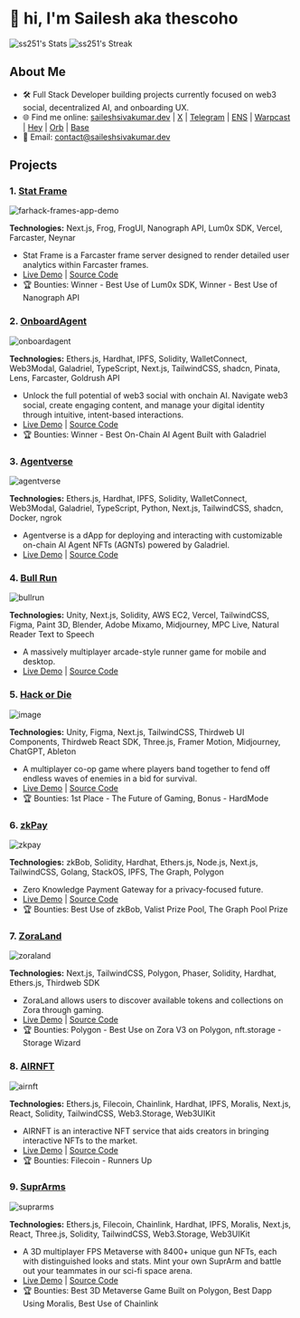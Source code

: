# 👋 hi, I'm Sailesh aka thescoho

![ss251's Stats](https://github-readme-stats.vercel.app/api?username=ss251&theme=dark&show_icons=true&hide_border=true&count_private=true) ![ss251's Streak](https://github-readme-streak-stats.herokuapp.com/?user=ss251&theme=dark&hide_border=true)

## About Me

- 🛠 Full Stack Developer building projects currently focused on web3 social, decentralized AI, and onboarding UX.
- 🌐 Find me online: [saileshsivakumar.dev](https://saileshsivakumar.dev)  | [X](https://x.com/thescoho) | [Telegram](https://t.me/thescoho) | [ENS](https://app.ens.domains/thescoho.eth) | [Warpcast](https://warpcast.com/thescoho) | [Hey](https://hey.xyz/u/thescoho) | [Orb](https://orb.club/@thescoho) | [Base](https://www.base.org/name/thescoho)
- 📧 Email: [contact@saileshsivakumar.dev](mailto\:contact@saileshsivakumar.dev)

## Projects

### 1. **[Stat Frame](https://farhack.xyz/hackathons/farhack-kampung-2024/teams/59)**

![farhack-frames-app-demo](https://github.com/user-attachments/assets/7ddc5706-a864-4c3e-a5b3-3b50a4819c4c)

**Technologies:** Next.js, Frog, FrogUI, Nanograph API, Lum0x SDK, Vercel, Farcaster, Neynar

- Stat Frame is a Farcaster frame server designed to render detailed user analytics within Farcaster frames.
- [Live Demo](https://warpcast.com/thescoho/0xf1d1006d) | [Source Code](https://github.com/ss251/farhack-frames-app)
- 🏆 Bounties:  Winner - Best Use of Lum0x SDK, Winner - Best Use of Nanograph API

### 2. **[OnboardAgent](https://ethglobal.com/showcase/onboardagent-p4sk8)**

![onboardagent](https://ethglobal.b-cdn.net/projects/p4sk8/screenshots/8pnqw/default.jpg)

**Technologies:** Ethers.js, Hardhat, IPFS, Solidity, WalletConnect, Web3Modal, Galadriel, TypeScript, Next.js, TailwindCSS, shadcn, Pinata, Lens, Farcaster, Goldrush API

- Unlock the full potential of web3 social with onchain AI. Navigate web3 social, create engaging content, and manage your digital identity through intuitive, intent-based interactions.
- [Live Demo](https://onboardagent.vercel.app/) | [Source Code](https://github.com/ss251/onboardagent)
- 🏆 Bounties: Winner - Best On-Chain AI Agent Built with Galadriel

### 3. **[Agentverse](https://youtu.be/71fHGY_Jzso)**

![agentverse](https://github.com/user-attachments/assets/31edffb1-a24e-4682-9432-dd3495e149f3)

**Technologies:** Ethers.js, Hardhat, IPFS, Solidity, WalletConnect, Web3Modal, Galadriel, TypeScript, Python, Next.js, TailwindCSS, shadcn, Docker, ngrok

- Agentverse is a dApp for deploying and interacting with customizable on-chain AI Agent NFTs (AGNTs) powered by Galadriel.
- [Live Demo](https://agentverse.vercel.app/) | [Source Code](https://github.com/ss251/agentverse)

### 4. **[Bull Run](https://devpost.com/software/bull-run-h07qwt)**

![bullrun](https://d112y698adiu2z.cloudfront.net/photos/production/software_photos/002/492/848/datas/gallery.jpg)

**Technologies:** Unity, Next.js, Solidity, AWS EC2, Vercel, TailwindCSS, Figma, Paint 3D, Blender, Adobe Mixamo, Midjourney, MPC Live, Natural Reader Text to Speech

- A massively multiplayer arcade-style runner game for mobile and desktop.
- [Live Demo](https://w3bbie.xyz/bullrun/) | [Source Code](https://github.com/W3bbieLabs/bullrun-marketplace)

### 5. **[Hack or Die](https://devpost.com/software/hack-or-die)**

![image](https://github.com/user-attachments/assets/e7ced104-543e-42a5-9c30-16bce86b8b2f)

**Technologies:** Unity, Figma, Next.js, TailwindCSS, Thirdweb UI Components, Thirdweb React SDK, Three.js, Framer Motion, Midjourney, ChatGPT, Ableton

- A multiplayer co-op game where players band together to fend off endless waves of enemies in a bid for survival.
- [Live Demo](http://w3bbie.xyz/hod) | [Source Code](https://github.com/W3bbieLabs/hack-or-die-w3bbie)
- 🏆 Bounties: 1st Place - The Future of Gaming, Bonus - HardMode

### 6. **[zkPay](https://ethglobal.com/showcase/zkpay-teavh)**

![zkpay](https://ethglobal.b-cdn.net/projects/teavh/screenshots/r9e4v/default.jpg)

**Technologies:** zkBob, Solidity, Hardhat, Ethers.js, Node.js, Next.js, TailwindCSS, Golang, StackOS, IPFS, The Graph, Polygon

- Zero Knowledge Payment Gateway for a privacy-focused future.
- [Live Demo](https://zkpay.in) | [Source Code](https://github.com/0xZkPay)
- 🏆 Bounties: Best Use of zkBob, Valist Prize Pool, The Graph Pool Prize

### 7. **[ZoraLand](https://ethglobal.com/showcase/zoraland-f54yo)**

![zoraland](https://ethglobal.b-cdn.net/projects/f54yo/screenshots/cer8p/default.jpg)

**Technologies:** Next.js, TailwindCSS, Polygon, Phaser, Solidity, Hardhat, Ethers.js, Thirdweb SDK

- ZoraLand allows users to discover available tokens and collections on Zora through gaming.
- [Live Demo](https://w3bbie.xyz/ethglobal/) | [Source Code](https://github.com/chris35469/ZoraLand)
- 🏆 Bounties: Polygon - Best Use on Zora V3 on Polygon, nft.storage - Storage Wizard

### 8. **[AIRNFT](https://devpost.com/software/ins)**

![airnft](https://d112y698adiu2z.cloudfront.net/photos/production/software_photos/001/992/604/datas/gallery.jpg)

**Technologies:** Ethers.js, Filecoin, Chainlink, Hardhat, IPFS, Moralis, Next.js, React, Solidity, TailwindCSS, Web3.Storage, Web3UIKit

- AIRNFT is an interactive NFT service that aids creators in bringing interactive NFTs to the market.
- [Live Demo](https://chainlink-s22.vercel.app/) | [Source Code](https://github.com/EyeRunnMan/ChainlinkS22)
- 🏆 Bounties: Filecoin - Runners Up

### 9. **[SuprArms](https://ethglobal.com/showcase/suprarms-7xz9r)**

![suprarms](https://github.com/user-attachments/assets/c209faf2-4f7c-4be7-9484-88db39e39771)

**Technologies:** Ethers.js, Filecoin, Chainlink, Hardhat, IPFS, Moralis, Next.js, React, Three.js, Solidity, TailwindCSS, Web3.Storage, Web3UIKit

- A 3D multiplayer FPS Metaverse with 8400+ unique gun NFTs, each with distinguished looks and stats. Mint your own SuprArm and battle out your teammates in our sci-fi space arena.
- [Live Demo](https://suprarms.vercel.app/) | [Source Code](https://github.com/gabrielantonyxaviour/ETHGlobal-BuildQuest)
- 🏆 Bounties: Best 3D Metaverse Game Built on Polygon, Best Dapp Using Moralis, Best Use of Chainlink
